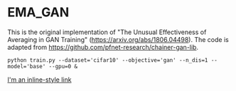 # EMA_GAN

This is the original implementation of "The Unusual Effectiveness of Averaging in GAN Training" (https://arxiv.org/abs/1806.04498). The code is adapted from https://github.com/pfnet-research/chainer-gan-lib.

```python train.py --dataset='cifar10' --objective='gan' --n_dis=1 --model='base' --gpu=0 &```

[I'm an inline-style link](https://www.google.com)
